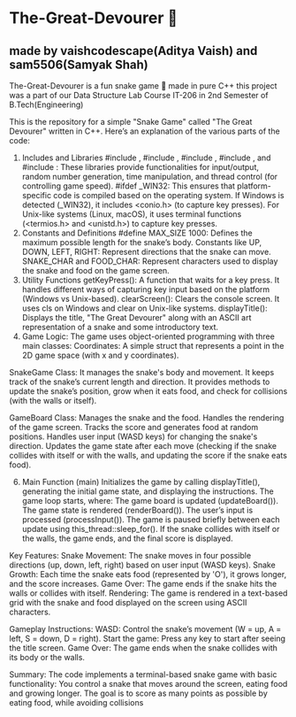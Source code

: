 # The-Great-Devourer 🐍
## made by vaishcodescape(Aditya Vaish) and sam5506(Samyak Shah)

The-Great-Devourer is a fun snake game 🐍 made in pure C++
this project was a part of our Data Structure Lab Course IT-206 in 2nd Semester of B.Tech(Engineering) 

This is the repository for a simple "Snake Game" called "The Great Devourer" written in C++. Here’s an explanation of the various parts of the code:

1. Includes and Libraries
#include <iostream>, #include <cstdlib>, #include <ctime>, #include <thread>, and #include <chrono>: These libraries provide functionalities for input/output, random number generation, time manipulation, and thread control (for controlling game speed).
#ifdef _WIN32: This ensures that platform-specific code is compiled based on the operating system. If Windows is detected (_WIN32), it includes <conio.h> (to capture key presses). For Unix-like systems (Linux, macOS), it uses terminal functions (<termios.h> and <unistd.h>) to capture key presses.
2. Constants and Definitions
#define MAX_SIZE 1000: Defines the maximum possible length for the snake’s body.
Constants like UP, DOWN, LEFT, RIGHT: Represent directions that the snake can move.
SNAKE_CHAR and FOOD_CHAR: Represent characters used to display the snake and food on the game screen.
3. Utility Functions
getKeyPress(): A function that waits for a key press. It handles different ways of capturing key input based on the platform (Windows vs Unix-based).
clearScreen(): Clears the console screen. It uses cls on Windows and clear on Unix-like systems.
displayTitle(): Displays the title, "The Great Devourer" along with an ASCII art representation of a snake and some introductory text.
4. Game Logic:
The game uses object-oriented programming with three main classes:
  Coordinates: A simple struct that represents a point in the 2D game space (with x and y coordinates).

  SnakeGame Class: It manages the snake's body and movement.
                    It keeps track of the snake’s current length and direction.
                    It provides methods to update the snake’s position, grow when it eats food, and check for collisions (with the walls or itself).
                    
  GameBoard Class: Manages the snake and the food.
                    Handles the rendering of the game screen.
                    Tracks the score and generates food at random positions.
                    Handles user input (WASD keys) for changing the snake's direction.
                    Updates the game state after each move (checking if the snake collides with itself or with the walls, and updating the score if the snake eats food).

6. Main Function (main)
Initializes the game by calling displayTitle(), generating the initial game state, and displaying the instructions.
The game loop starts, where:
The game board is updated (updateBoard()).
The game state is rendered (renderBoard()).
The user’s input is processed (processInput()).
The game is paused briefly between each update using this_thread::sleep_for().
If the snake collides with itself or the walls, the game ends, and the final score is displayed.

Key Features:
    Snake Movement: The snake moves in four possible directions (up, down, left, right) based on user input (WASD keys).
    Snake Growth: Each time the snake eats food (represented by 'O'), it grows longer, and the score increases.
    Game Over: The game ends if the snake hits the walls or collides with itself.
    Rendering: The game is rendered in a text-based grid with the snake and food displayed on the screen using ASCII characters.

Gameplay Instructions:
    WASD: Control the snake’s movement (W = up, A = left, S = down, D = right).
    Start the game: Press any key to start after seeing the title screen.
    Game Over: The game ends when the snake collides with its body or the walls.


Summary: The code implements a terminal-based snake game with basic functionality:
You control a snake that moves around the screen, eating food and growing longer.
The goal is to score as many points as possible by eating food, while avoiding collisions
